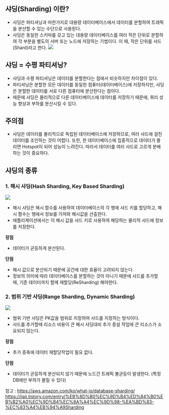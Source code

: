 ## 샤딩(Sharding) 이란?
- 샤딩은 파티셔닝과 마찬가지로 대용량 데이터베이스에서 데이터를 분할하여 트래픽을 분산할 수 있는 수단으로 사용된다.
- 샤딩은 동일한 스키마를 갖고 있는 대용량 데이터베이스를 여러 작은 단위로 분할하여 각 부분을 별도의 서버 또는 노드에 저장하는 기법이다. 이 때, 작은 단위를 샤드(Shard)라고 한다.
![](https://img1.daumcdn.net/thumb/R1280x0/?scode=mtistory2&fname=https%3A%2F%2Fblog.kakaocdn.net%2Fdn%2FwfzPM%2FbtrGQ66eJqS%2FJqHCbByUWXytS5SRVfNCQk%2Fimg.png)

## 샤딩 = 수평 파티셔닝?
- 샤딩과 수평 파티셔닝은 데이터를 분할한다는 점에서 비슷하지만 차이점이 있다.
- 파티셔닝은 분할한 모든 데이터를 동일한 컴퓨터(데이터베이스)에 저장하지만, 샤딩은 분할한 데이터를 서로 다른 컴퓨터에 분산한다는 점이다.
- 때문에 샤딩은 물리적으로 다른 데이터베이스에 데이터를 저장하기 때문에, 쿼리 성능 향상과 부하를 분산시킬 수 있다.

## 주의점
- 샤딩은 데이터를 물리적으로 독립된 데이터베이스에 저장하므로, 여러 샤드에 걸친 데이터를 조인하는 것이 어렵다. 또한, 한 데이터베이스에 집중적으로 데이터가 몰리면 Hotspot이 되어 성능이 느려진다. 따라서 데이터를 여러 샤드로 고르게 분배하는 것이 중요하다. 

## 샤딩의 종류

### 1. 해시 샤딩(Hash Sharding, Key Based Sharding)
![](https://nesoy.github.io/assets/posts/20180530/1.png)
- 해시 샤딩은 해시 함수를 사용하여 데이터베이스의 각 행에 샤드 키를 할당하고, 해시 함수는 행에서 정보를 가져와 해시값을 산출한다.
- 애플리케이션에서는 이 해시 값을 샤드 키로 사용하여 해당하는 물리적 샤드에 정보를 저장한다.

**장점**
- 데이터가 균등하게 분산된다.

**단점**
- 해시 값으로 분산되기 때문에 공간에 대한 효율이 고려되지 않는다.
- 정보의 의미에 따라 데이터베이스를 분할하는 것이 아니기 때문에 샤드를 추가할 때, 기존 데이터까지 함께 재할당(ReSharding) 해야한다.

### 2. 범위 기반 샤딩(Range Sharding, Dynamic Sharding)
![](https://nesoy.github.io/assets/posts/20180530/2.png)
- 범위 기반 샤딩은 PK값을 범위로 지정하여 샤드를 지정하는 방식이다.
- 샤드를 추가할때 리소스 비용이 큰 해시 샤딩대비 추가 증설 작업에 큰 리소스가 소요되지 않는다.

**장점**
- 추가 증축에 데이터 재할당작업이 필요 없다.

**단점**
- 데이터가 균등하게 분산되지 않기 때문에 노드간 트래픽 불균등이 발생한다. (특정 DB에만 부하가 몰릴 수 있다)

참고 : https://aws.amazon.com/ko/what-is/database-sharding/
https://iiaii.tistory.com/entry/%EB%8D%B0%EC%9D%B4%ED%84%B0%EB%B2%A0%EC%9D%B4%EC%8A%A4%EC%9D%98-%EA%BD%83-%EC%83%A4%EB%94%A9Sharding


